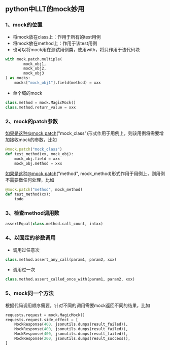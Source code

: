 ## python中LLT的mock妙用

### 1、mock的位置
* 将mock放在class上：作用于所有的test用例
* 将mock放在method上：作用于该test用例
* 也可以将mock用在测试用例类，使用with，将只作用于该代码块
```python
with mock.patch.multiple(
		mock_obj1,
		mock_obj2,
		mock_obj3
) as mocks:
	mocks["mock_obj1"].field(method) = xxx
```
* 单个域的mock
```python
class.method = mock.MagicMock()
class.method.return_value = xxx
```

### 2、mock的patch参数
如果是这种@mock.patch("mock_class")形式作用于用例上，则该用例将需要增加接收mock的参数，比如
```python
@mock.patch("mock_class")
def test_method(xx, mock_obj):
	mock_obj.field = xxx
	mock_obj.method = xxx
```

如果是这种@mock.patch("method", mock_method)形式作用于用例上，则用例不需要做任何处理，比如
```python
@mock.patch("method", mock_method)
def test_method(xx):
	todo
```

### 3、检查method调用数
```python
assertEqual(class.method.call_count, intxx)
```

### 4、以固定的参数调用
* 调用过任意次
```python
class.method.assert_any_call(param1, param2, xxx)
```
* 调用过一次
```python
class.method.assert_called_once_with(param1, param2, xxx)
```

### 5、mock同一个方法
根据代码调用顺序需要，针对不同的调用需要mock返回不同的结果，比如
```python
requests.request = mock.MagicMock()
requests.request.side_effect = [
	MockResponse(400, jsonutils.dumps(result_failed)),
	MockResponse(400, jsonutils.dumps(result_failed)),
	MockResponse(400, jsonutils.dumps(result_failed)),
	MockResponse(200, jsonutils.dumps(result_success)),
]
```